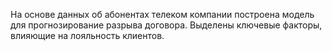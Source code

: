 На основе данных об абонентах телеком компании построена модель для прогнозирование разрыва договора. Выделены ключевые факторы, влияющие на лояльность клиентов.
